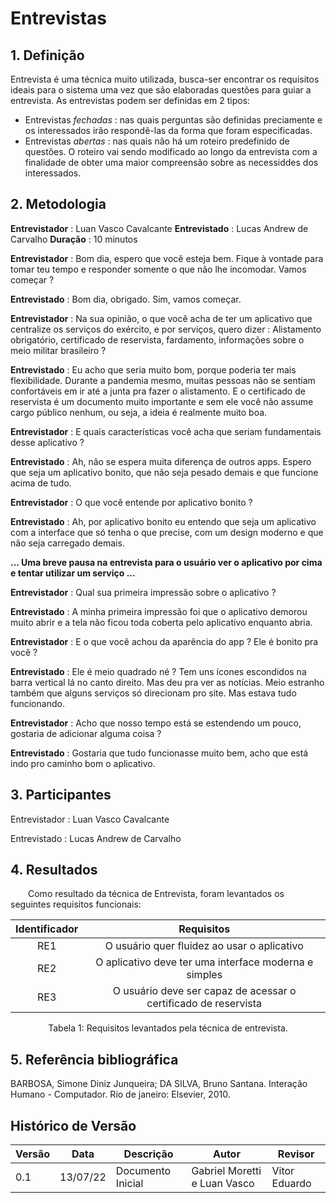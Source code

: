 # Entrevistas

## 1. Definição
Entrevista é uma técnica muito utilizada, busca-ser encontrar os requisitos ideais para o sistema uma vez que são elaboradas questões para guiar a entrevista.
As entrevistas podem ser definidas em 2 tipos:
- Entrevistas *fechadas* : nas quais perguntas são definidas preciamente e os interessados irão respondê-las da forma que foram especificadas.
- Entrevistas *abertas* : nas quais não há um roteiro predefinido de questões. O roteiro vai sendo modificado ao longo da entrevista com a finalidade de obter uma maior compreensão sobre as necessiddes dos interessados.

## 2. Metodologia

**Entrevistador** : Luan Vasco Cavalcante
**Entrevistado** : Lucas Andrew de Carvalho
**Duração** : 10 minutos

**Entrevistador** : Bom dia, espero que você esteja bem. Fique à vontade para tomar teu tempo e responder somente o que não lhe incomodar. Vamos começar ?

**Entrevistado** : Bom dia, obrigado. Sim, vamos começar.

**Entrevistador** : Na sua opinião, o que você acha de ter um aplicativo que centralize os serviços do exército, e por serviços, quero dizer : Alistamento obrigatório, certificado de reservista, fardamento, informações sobre o meio militar brasileiro ? 

**Entrevistado** : Eu acho que seria muito bom, porque poderia ter mais flexibilidade. Durante a pandemia mesmo, muitas pessoas não se sentiam confortáveis em ir até a junta pra fazer o alistamento. E o certificado de reservista é um documento muito importante e sem ele você não assume cargo público nenhum, ou seja, a ideia é realmente muito boa.

**Entrevistador** : E quais características você acha que seriam fundamentais desse aplicativo ? 

**Entrevistado** : Ah, não se espera muita diferença de outros apps. Espero que seja um aplicativo bonito, que não seja pesado demais e que funcione acima de tudo.

**Entrevistador** : O que você entende por aplicativo bonito ? 

**Entrevistado** : Ah, por aplicativo bonito eu entendo que seja um aplicativo com a interface que só tenha o que precise, com um design moderno e que não seja carregado demais.

**... Uma breve pausa na entrevista para o usuário ver o aplicativo por cima e tentar utilizar um serviço ...**

**Entrevistador** : Qual sua primeira impressão sobre o aplicativo ? 

**Entrevistado** : A minha primeira impressão foi que o aplicativo demorou muito abrir e a tela não ficou toda coberta pelo aplicativo enquanto abria.

**Entrevistador** : E o que você achou da aparência do app ? Ele é bonito pra você ? 

**Entrevistado** : Ele é meio quadrado né ? Tem uns ícones escondidos na barra vertical lá no canto direito. Mas deu pra ver as notícias. Meio estranho também que alguns serviços só direcionam pro site. Mas estava tudo funcionando.

**Entrevistador** : Acho que nosso tempo está se estendendo um pouco, gostaria de adicionar alguma coisa ? 

**Entrevistado** : Gostaria que tudo funcionasse muito bem, acho que está indo pro caminho bom o aplicativo.

## 3. Participantes
Entrevistador : Luan Vasco Cavalcante

Entrevistado : Lucas Andrew de Carvalho

## 4. Resultados

&emsp;&emsp;Como resultado da técnica de Entrevista, foram levantados os seguintes requisitos funcionais:

<center>

| Identificador | Requisitos                                       |
| :------: | :--------------------------------------------------: |
| RE1    |  O usuário quer fluidez ao usar o aplicativo  |
| RE2    |  O aplicativo deve ter uma interface moderna e simples  |
| RE3    |  O usuário deve ser capaz de acessar o certificado de reservista  |


<figcaption>Tabela 1: Requisitos levantados pela técnica de entrevista.</figcaption>

</center>

## 5. Referência bibliográfica
BARBOSA, Simone Diniz Junqueira; DA SILVA, Bruno Santana. Interação Humano - Computador. Rio de janeiro: Elsevier, 2010.
## Histórico de Versão

| Versão | Data | Descrição | Autor | Revisor |
|--------|------|-------|-----------| ------- |
| 0.1 | 13/07/22 | Documento Inicial | Gabriel Moretti e Luan Vasco| Vitor Eduardo |
